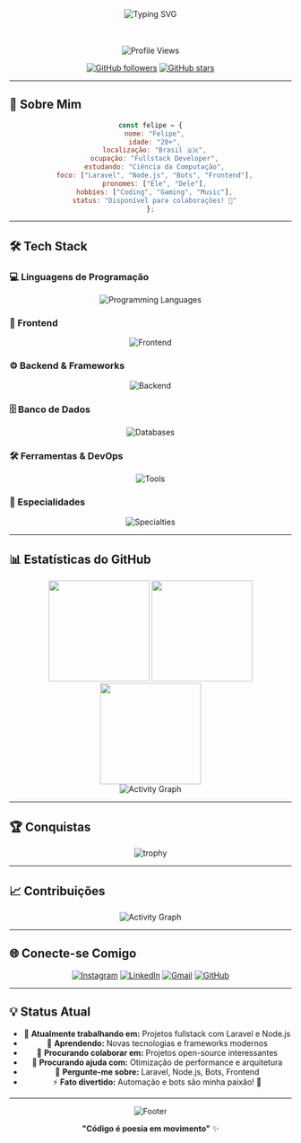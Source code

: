 <div align="center">
  <img src="https://readme-typing-svg.demolab.com?font=Fira+Code&size=30&duration=3000&pause=1000&color=00D9FF&center=true&vCenter=true&width=600&lines=Ol%C3%A1!+Eu+sou+o+Felipe+%F0%9F%91%8B;Fullstack+Developer+%F0%9F%9A%80;Apaixonado+por+tecnologia+%E2%9D%A4%EF%B8%8F" alt="Typing SVG" />
</div>

<br>


<br>

<div align="center">
  
  ![Profile Views](https://komarev.com/ghpvc/?username=lipehsz05&color=blueviolet&style=for-the-badge&label=PROFILE+VIEWS)
  
  [![GitHub followers](https://img.shields.io/github/followers/lipehsz05?label=Follow&style=for-the-badge&color=blue)](https://github.com/lipehsz05)
  [![GitHub stars](https://img.shields.io/github/stars/lipehsz05?label=Stars&style=for-the-badge&color=yellow)](https://github.com/lipehsz05)
  
</div>

---

## 🚀 Sobre Mim

<div align="center">
  
```javascript
const felipe = {
  nome: "Felipe",
  idade: "20+",
  localização: "Brasil 🇧🇷",
  ocupação: "Fullstack Developer",
  estudando: "Ciência da Computação",
  foco: ["Laravel", "Node.js", "Bots", "Frontend"],
  pronomes: ["Ele", "Dele"],
  hobbies: ["Coding", "Gaming", "Music"],
  status: "Disponível para colaborações! 🚀"
};
```

</div>

---

## 🛠️ Tech Stack

### 💻 Linguagens de Programação
<div align="center">
  <img src="https://skillicons.dev/icons?i=js,ts,python,php,html,css" alt="Programming Languages" />
</div>

### 🎨 Frontend
<div align="center">
  <img src="https://skillicons.dev/icons?i=react,vue,angular,bootstrap,tailwind,sass" alt="Frontend" />
</div>

### ⚙️ Backend & Frameworks
<div align="center">
  <img src="https://skillicons.dev/icons?i=laravel,nodejs,express,fastapi" alt="Backend" />
</div>

### 🗄️ Banco de Dados
<div align="center">
  <img src="https://skillicons.dev/icons?i=mysql,postgresql,mongodb,redis" alt="Databases" />
</div>

### 🛠️ Ferramentas & DevOps
<div align="center">
  <img src="https://skillicons.dev/icons?i=git,github,docker,linux,nginx,aws" alt="Tools" />
</div>

### 🤖 Especialidades
<div align="center">
  <img src="https://skillicons.dev/icons?i=discord,bots" alt="Specialties" />
</div>

---

## 📊 Estatísticas do GitHub

<div align="center">
  
  <!-- GitHub Stats -->
  <img height="180em" src="https://github-readme-stats.vercel.app/api?username=lipehsz05&show_icons=true&theme=tokyonight&include_all_commits=true&count_private=true&hide_border=true&bg_color=0D1117&title_color=00D9FF&icon_color=00D9FF&text_color=FFFFFF"/>
  
  <!-- Top Languages -->
  <img height="180em" src="https://github-readme-stats.vercel.app/api/top-langs/?username=lipehsz05&layout=compact&langs_count=8&theme=tokyonight&hide_border=true&bg_color=0D1117&title_color=00D9FF&text_color=FFFFFF"/>
  
</div>

<div align="center">
  
  <!-- GitHub Streak -->
  <img height="180em" src="https://github-readme-streak-stats.herokuapp.com/?user=lipehsz05&theme=tokyonight&hide_border=true&background=0D1117&stroke=00D9FF&ring=00D9FF&fire=00D9FF&currStreakNum=FFFFFF&sideNums=FFFFFF&currStreakLabel=00D9FF&sideLabels=FFFFFF&dates=FFFFFF"/>
  
</div>

<div align="center">
  
  <!-- GitHub Activity Graph -->
  <img src="https://github-readme-activity-graph.vercel.app/graph?username=lipehsz05&theme=tokyo-night&hide_border=true&area=true" alt="Activity Graph" />
  
</div>

---

## 🏆 Conquistas

<div align="center">
  
  ![trophy](https://github-profile-trophy.vercel.app/?username=lipehsz05&theme=tokyonight&no-frame=true&column=7&margin-w=15&margin-h=15)
  
</div>

---

## 📈 Contribuições

<div align="center">
  
  <img src="https://github-readme-activity-graph.vercel.app/graph?username=lipehsz05&theme=tokyo-night&hide_border=true&area=true&custom_title=Atividade%20de%20Contribuições" alt="Activity Graph" />
  
</div>

---

## 🌐 Conecte-se Comigo

<div align="center">
  
  [![Instagram](https://img.shields.io/badge/Instagram-E4405F?style=for-the-badge&logo=instagram&logoColor=white)](https://instagram.com/lipehsz)
  [![LinkedIn](https://img.shields.io/badge/LinkedIn-0077B5?style=for-the-badge&logo=linkedin&logoColor=white)](https://www.linkedin.com/in/lipehsz)
  [![Gmail](https://img.shields.io/badge/Gmail-D14836?style=for-the-badge&logo=gmail&logoColor=white)](mailto:ftsu2570@gmail.com)
  [![GitHub](https://img.shields.io/badge/GitHub-100000?style=for-the-badge&logo=github&logoColor=white)](https://github.com/lipehsz05)
  
</div>

---

## 💡 Status Atual

<div align="center">
  
  - 🔭 **Atualmente trabalhando em:** Projetos fullstack com Laravel e Node.js
  - 🌱 **Aprendendo:** Novas tecnologias e frameworks modernos
  - 👯 **Procurando colaborar em:** Projetos open-source interessantes
  - 🤔 **Procurando ajuda com:** Otimização de performance e arquitetura
  - 💬 **Pergunte-me sobre:** Laravel, Node.js, Bots, Frontend
  - ⚡ **Fato divertido:** Automação e bots são minha paixão! 🤖
  
</div>

---

<div align="center">
  
  ![Footer](https://capsule-render.vercel.app/api?type=waving&color=gradient&height=65&section=footer)
  
  **"Código é poesia em movimento"** ✨
  
</div>  

